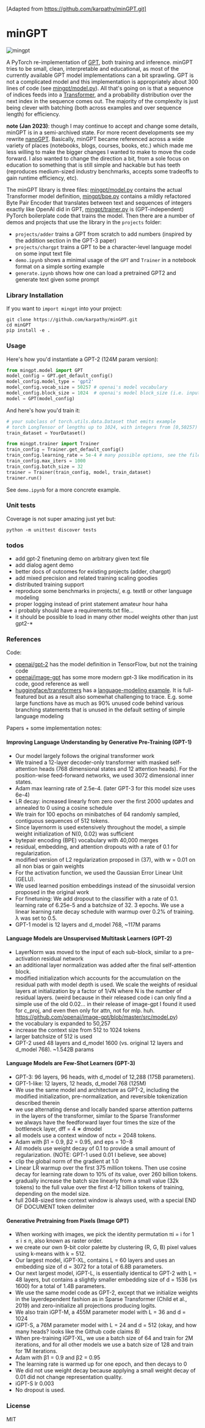 [Adapted from https://github.com/karpathy/minGPT.git]
# minGPT

![mingpt](mingpt.jpg)

A PyTorch re-implementation of [GPT](https://github.com/openai/gpt-2), both training and inference. minGPT tries to be small, clean, interpretable and educational, as most of the currently available GPT model implementations can a bit sprawling. GPT is not a complicated model and this implementation is appropriately about 300 lines of code (see [mingpt/model.py](mingpt/model.py)). All that's going on is that a sequence of indices feeds into a [Transformer](https://arxiv.org/abs/1706.03762), and a probability distribution over the next index in the sequence comes out. The majority of the complexity is just being clever with batching (both across examples and over sequence length) for efficiency.

**note (Jan 2023)**: though I may continue to accept and change some details, minGPT is in a semi-archived state. For more recent developments see my rewrite [nanoGPT](https://github.com/karpathy/nanoGPT). Basically, minGPT became referenced across a wide variety of places (notebooks, blogs, courses, books, etc.) which made me less willing to make the bigger changes I wanted to make to move the code forward. I also wanted to change the direction a bit, from a sole focus on education to something that is still simple and hackable but has teeth (reproduces medium-sized industry benchmarks, accepts some tradeoffs to gain runtime efficiency, etc).

The minGPT library is three files: [mingpt/model.py](mingpt/model.py) contains the actual Transformer model definition, [mingpt/bpe.py](mingpt/bpe.py) contains a mildly refactored Byte Pair Encoder that translates between text and sequences of integers exactly like OpenAI did in GPT, [mingpt/trainer.py](mingpt/trainer.py) is (GPT-independent) PyTorch boilerplate code that trains the model. Then there are a number of demos and projects that use the library in the `projects` folder:

- `projects/adder` trains a GPT from scratch to add numbers (inspired by the addition section in the GPT-3 paper)
- `projects/chargpt` trains a GPT to be a character-level language model on some input text file
- `demo.ipynb` shows a minimal usage of the `GPT` and `Trainer` in a notebook format on a simple sorting example
- `generate.ipynb` shows how one can load a pretrained GPT2 and generate text given some prompt

### Library Installation

If you want to `import mingpt` into your project:

```
git clone https://github.com/karpathy/minGPT.git
cd minGPT
pip install -e .
```

### Usage

Here's how you'd instantiate a GPT-2 (124M param version):

```python
from mingpt.model import GPT
model_config = GPT.get_default_config()
model_config.model_type = 'gpt2'
model_config.vocab_size = 50257 # openai's model vocabulary
model_config.block_size = 1024  # openai's model block_size (i.e. input context length)
model = GPT(model_config)
```

And here's how you'd train it:

```python
# your subclass of torch.utils.data.Dataset that emits example
# torch LongTensor of lengths up to 1024, with integers from [0,50257)
train_dataset = YourDataset()

from mingpt.trainer import Trainer
train_config = Trainer.get_default_config()
train_config.learning_rate = 5e-4 # many possible options, see the file
train_config.max_iters = 1000
train_config.batch_size = 32
trainer = Trainer(train_config, model, train_dataset)
trainer.run()
```

See `demo.ipynb` for a more concrete example.

### Unit tests

Coverage is not super amazing just yet but:

```
python -m unittest discover tests
```

### todos

- add gpt-2 finetuning demo on arbitrary given text file
- add dialog agent demo
- better docs of outcomes for existing projects (adder, chargpt)
- add mixed precision and related training scaling goodies
- distributed training support
- reproduce some benchmarks in projects/, e.g. text8 or other language modeling
- proper logging instead of print statement amateur hour haha
- i probably should have a requirements.txt file...
- it should be possible to load in many other model weights other than just gpt2-\*

### References

Code:

- [openai/gpt-2](https://github.com/openai/gpt-2) has the model definition in TensorFlow, but not the training code
- [openai/image-gpt](https://github.com/openai/image-gpt) has some more modern gpt-3 like modification in its code, good reference as well
- [huggingface/transformers](https://github.com/huggingface/transformers) has a [language-modeling example](https://github.com/huggingface/transformers/tree/master/examples/pytorch/language-modeling). It is full-featured but as a result also somewhat challenging to trace. E.g. some large functions have as much as 90% unused code behind various branching statements that is unused in the default setting of simple language modeling

Papers + some implementation notes:

#### Improving Language Understanding by Generative Pre-Training (GPT-1)

- Our model largely follows the original transformer work
- We trained a 12-layer decoder-only transformer with masked self-attention heads (768 dimensional states and 12 attention heads). For the position-wise feed-forward networks, we used 3072 dimensional inner states.
- Adam max learning rate of 2.5e-4. (later GPT-3 for this model size uses 6e-4)
- LR decay: increased linearly from zero over the first 2000 updates and annealed to 0 using a cosine schedule
- We train for 100 epochs on minibatches of 64 randomly sampled, contiguous sequences of 512 tokens.
- Since layernorm is used extensively throughout the model, a simple weight initialization of N(0, 0.02) was sufficient
- bytepair encoding (BPE) vocabulary with 40,000 merges
- residual, embedding, and attention dropouts with a rate of 0.1 for regularization.
- modified version of L2 regularization proposed in (37), with w = 0.01 on all non bias or gain weights
- For the activation function, we used the Gaussian Error Linear Unit (GELU).
- We used learned position embeddings instead of the sinusoidal version proposed in the original work
- For finetuning: We add dropout to the classifier with a rate of 0.1. learning rate of 6.25e-5 and a batchsize of 32. 3 epochs. We use a linear learning rate decay schedule with warmup over 0.2% of training. λ was set to 0.5.
- GPT-1 model is 12 layers and d_model 768, ~117M params

#### Language Models are Unsupervised Multitask Learners (GPT-2)

- LayerNorm was moved to the input of each sub-block, similar to a pre-activation residual network
- an additional layer normalization was added after the final self-attention block.
- modified initialization which accounts for the accumulation on the residual path with model depth is used. We scale the weights of residual layers at initialization by a factor of 1/√N where N is the number of residual layers. (weird because in their released code i can only find a simple use of the old 0.02... in their release of image-gpt I found it used for c_proj, and even then only for attn, not for mlp. huh. https://github.com/openai/image-gpt/blob/master/src/model.py)
- the vocabulary is expanded to 50,257
- increase the context size from 512 to 1024 tokens
- larger batchsize of 512 is used
- GPT-2 used 48 layers and d_model 1600 (vs. original 12 layers and d_model 768). ~1.542B params

#### Language Models are Few-Shot Learners (GPT-3)

- GPT-3: 96 layers, 96 heads, with d_model of 12,288 (175B parameters).
- GPT-1-like: 12 layers, 12 heads, d_model 768 (125M)
- We use the same model and architecture as GPT-2, including the modified initialization, pre-normalization, and reversible tokenization described therein
- we use alternating dense and locally banded sparse attention patterns in the layers of the transformer, similar to the Sparse Transformer
- we always have the feedforward layer four times the size of the bottleneck layer, dff = 4 ∗ dmodel
- all models use a context window of nctx = 2048 tokens.
- Adam with β1 = 0.9, β2 = 0.95, and eps = 10−8
- All models use weight decay of 0.1 to provide a small amount of regularization. (NOTE: GPT-1 used 0.01 I believe, see above)
- clip the global norm of the gradient at 1.0
- Linear LR warmup over the first 375 million tokens. Then use cosine decay for learning rate down to 10% of its value, over 260 billion tokens.
- gradually increase the batch size linearly from a small value (32k tokens) to the full value over the first 4-12 billion tokens of training, depending on the model size.
- full 2048-sized time context window is always used, with a special END OF DOCUMENT token delimiter

#### Generative Pretraining from Pixels (Image GPT)

- When working with images, we pick the identity permutation πi = i for 1 ≤ i ≤ n, also known as raster order.
- we create our own 9-bit color palette by clustering (R, G, B) pixel values using k-means with k = 512.
- Our largest model, iGPT-XL, contains L = 60 layers and uses an embedding size of d = 3072 for a total of 6.8B parameters.
- Our next largest model, iGPT-L, is essentially identical to GPT-2 with L = 48 layers, but contains a slightly smaller embedding size of d = 1536 (vs 1600) for a total of 1.4B parameters.
- We use the same model code as GPT-2, except that we initialize weights in the layerdependent fashion as in Sparse Transformer (Child et al., 2019) and zero-initialize all projections producing logits.
- We also train iGPT-M, a 455M parameter model with L = 36 and d = 1024
- iGPT-S, a 76M parameter model with L = 24 and d = 512 (okay, and how many heads? looks like the Github code claims 8)
- When pre-training iGPT-XL, we use a batch size of 64 and train for 2M iterations, and for all other models we use a batch size of 128 and train for 1M iterations.
- Adam with β1 = 0.9 and β2 = 0.95
- The learning rate is warmed up for one epoch, and then decays to 0
- We did not use weight decay because applying a small weight decay of 0.01 did not change representation quality.
- iGPT-S lr 0.003
- No dropout is used.

### License

MIT
